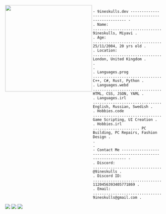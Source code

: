 <img align="left" src="https://github.com/user-attachments/assets/a81991a0-3471-48b8-8a98-d6b2bbbfa563" width="280"/> 

```
- 9ineskulls.dev ---------------------------------------------------------- -
. Name: ................................................ 9ineskulls, Miyavi .
. Age: ............................................. 25/11/2004, 20 yrs old .
. Location: ........................................ London, United Kingdom .
.                                                                           .
. Languages.prog .................................... C++, C#, Rust, Python .
. Languages.webd .................................... HTML, CSS, JSON, YAML .
. Languages.irl ................................. English, Russian, Swedish .
. Hobbies.code ................................ Game Scripting, UI Creation .
. Hobbies.irl ..................... PC Building, PC Repairs, Fashion Design .
.                                                                           .
- Contact Me -------------------------------------------------------------- -
. Discord: .................................................... @9ineskulls .
. Discord ID: ......................................... 1120456393405771869 .
. Email: ............................................. 9ineskulls@gmail.com .
```

<div align="left">
  <a href="discord.com/users/1120456393405771869"><img src="https://img.shields.io/badge/Discord-D14836?style=for-the-badge&logo=discord&logoColor=black&color=white" /></a>
  <a href="9ineskulls@gmail.com"><img src="https://img.shields.io/badge/Gmail-D14836?style=for-the-badge&logo=gmail&logoColor=black&color=white" /></a>
  <a href="github.com/9ineskulls"><img src="https://img.shields.io/badge/Github-D14836?style=for-the-badge&logo=github&logoColor=black&color=white" /></a>
